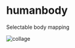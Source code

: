 # humanbody

Selectable body mapping

![collage](https://github.com/abusufiancse/HumanBodyPart/assets/68639263/6bf52b11-3be1-434c-8504-2c4078c0e15f)

